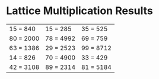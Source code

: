 # Lattice Multiplication Results

|   |   |   |
|---|---|---|
| 15 = 840 | 15 = 285 | 35 = 525 |
| 80 = 2000 | 78 = 4992 | 69 = 759 |
| 63 = 1386 | 29 = 2523 | 99 = 8712 |
| 14 = 826 | 70 = 4900 | 33 = 429 |
| 42 = 3108 | 89 = 2314 | 81 = 5184 |
